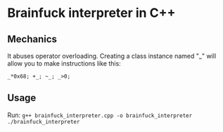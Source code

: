 # Brainfuck interpreter in C++

## Mechanics
It abuses operator overloading. Creating a class instance named "_" will allow you to make instructions like this:

`_*0x68; +_; ~_; _>0;`

## Usage

Run:
`g++ brainfuck_interpreter.cpp -o brainfuck_interpreter`
`./brainfuck_interpreter`